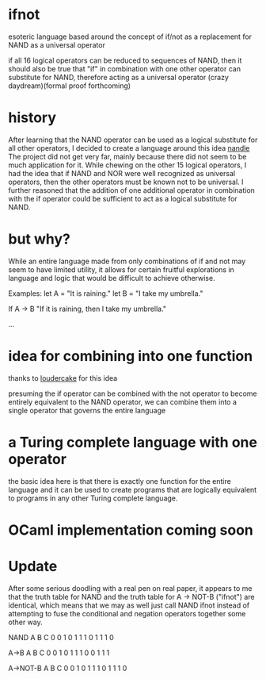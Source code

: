 # ifnot
esoteric language based around the concept of if/not as a replacement for NAND as a universal operator

if all 16 logical operators can be reduced to sequences of NAND,
then it should also be true that "if" in combination with one other operator
can substitute for NAND, therefore acting as a universal operator
(crazy daydream)(formal proof forthcoming)

# history

After learning that the NAND operator can be used as a logical substitute for all other operators,
I decided to create a language around this idea [nandle](https://github.com/handyc/nandle)
The project did not get very far, mainly because there did not seem to be much application for it.
While chewing on the other 15 logical operators, I had the idea that if NAND and NOR were well
recognized as universal operators, then the other operators must be known not to be universal.
I further reasoned that the addition of one additional operator in combination with the if operator
could be sufficient to act as a logical substitute for NAND.

# but why?

While an entire language made from only combinations of if and not may seem to have limited utility,
it allows for certain fruitful explorations in language and logic that would be difficult to achieve
otherwise.

Examples:
let A = "It is raining."
let B = "I take my umbrella."

If A -> B
"If it is raining, then I take my umbrella."

...

# idea for combining into one function
thanks to [loudercake](https://github.com/loudercake) for this idea

presuming the if operator can be combined with the not operator to become
entirely equivalent to the NAND operator, we can combine them into a single
operator that governs the entire language

# a Turing complete language with one operator

the basic idea here is that there is exactly one function for the entire
language and it can be used to create programs that are logically equivalent
to programs in any other Turing complete language.

# OCaml implementation coming soon

# Update

After some serious doodling with a real pen on real paper,
it appears to me that the truth table for NAND and the truth
table for A -> NOT-B ("ifnot") are identical,
which means that we may as well just call NAND ifnot instead of attempting
to fuse the conditional and negation operators together some other way.

NAND
A B C
0 0 1
0 1 1
1 0 1
1 1 0

A->B
A B C
0 0 1
0 1 1
1 0 0
1 1 1

A->NOT-B
A B C
0 0 1
0 1 1
1 0 1
1 1 0
